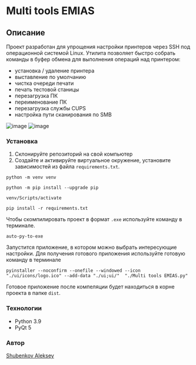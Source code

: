 # Multi tools EMIAS
## Описание
Проект разработан для упрощения настройки принтеров через SSH под операционной системой Linux.
Утилита позволяет быстро собрать команды в буфер обмена для выполнения операций над принтером:
 - установка / удаление принтера
 - выставление по умолчанию
 - чистка очереди печати
 - печать тестовой станицы
 - перезагрузка ПК
 - переименование ПК
 - перезагрузка службы CUPS
 - настройка пути сканирования по SMB

![image](https://github.com/In-Quatro/Multi-tools-EMIAS/assets/107935543/fbf50805-c3bb-499c-b81c-426c9c1e4895)
![image](https://github.com/In-Quatro/Multi-tools-EMIAS/assets/107935543/26c70082-fc26-4f08-b372-8e97c916e521)


### Установка

 1. Склонируйте репозиторий на свой компьютер
 2. Создайте и активируйте виртуальное окружение, установите зависимостей из файла  `requirements.txt`.
```
python -m venv venv
```
```
python -m pip install --upgrade pip
```
```
venv/Scripts/activate
```
```
pip install -r requirements.txt
```
Чтобы скомпилировать проект в формат `.exe` используйте команду в терминале. 
```
auto-py-to-exe
```
Запустится приложение, в котором можно выбрать интересующие настройки.
Для получения готового приложения используйте готовую команду в терминале
```
pyinstaller --noconfirm --onefile --windowed --icon "./ui/icons/logo.ico" --add-data "./ui;ui/"  "./Multi tools EMIAS.py"
```
Готовое приложение после компеляции будет находиться в корне проекта в папке `dist`.

### Технологии
 - Python 3.9
 - PyQt 5
 
### Автор
[Shubenkov Aleksey](https://github.com/In-Quatro)
